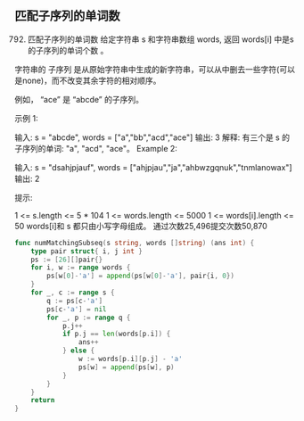 ##  匹配子序列的单词数

792. 匹配子序列的单词数
给定字符串 s 和字符串数组 words, 返回  words[i] 中是s的子序列的单词个数 。

字符串的 子序列 是从原始字符串中生成的新字符串，可以从中删去一些字符(可以是none)，而不改变其余字符的相对顺序。

例如， “ace” 是 “abcde” 的子序列。
 

示例 1:

输入: s = "abcde", words = ["a","bb","acd","ace"]
输出: 3
解释: 有三个是 s 的子序列的单词: "a", "acd", "ace"。
Example 2:

输入: s = "dsahjpjauf", words = ["ahjpjau","ja","ahbwzgqnuk","tnmlanowax"]
输出: 2
 

提示:

1 <= s.length <= 5 * 104
1 <= words.length <= 5000
1 <= words[i].length <= 50
words[i]和 s 都只由小写字母组成。
​​​​
通过次数25,496提交次数50,870

```go
func numMatchingSubseq(s string, words []string) (ans int) {
    type pair struct{ i, j int }
    ps := [26][]pair{}
    for i, w := range words {
        ps[w[0]-'a'] = append(ps[w[0]-'a'], pair{i, 0})
    }
    for _, c := range s {
        q := ps[c-'a']
        ps[c-'a'] = nil
        for _, p := range q {
            p.j++
            if p.j == len(words[p.i]) {
                ans++
            } else {
                w := words[p.i][p.j] - 'a'
                ps[w] = append(ps[w], p)
            }
        }
    }
    return
}


```

